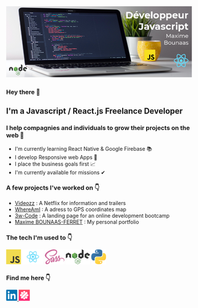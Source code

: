 # [![Maxime Bounaas Header](https://github.com/MaximeBF2000/MaximeBF2000/blob/master/github_banner.png)](https://maxime-bounaas.netlify.app/)

### Hey there 👋

## I'm a Javascript / React.js Freelance Developer
### I help compagnies and individuals to grow their projects on the web 🚀

- I'm currently learning React Native & Google Firebase 📚
- I develop Responsive web Apps 📱
- I place the business goals first 📈  
- I'm currently available for missions ✔

### A few projects I've worked on 👇
- [Videozz](https://videozz.netlify.app/) : A Netflix for information and trailers
- [WhereAmI](https://where-i-am.netlify.app/) : A adress to GPS coordinates map
- [3w-Code](https://3w-code.netlify.app/) : A landing page for an online development bootcamp
- [Maxime BOUNAAS-FERRET](https://maxime-bounaas.netlify.app/) : My personal portfolio

### The tech I'm used to 👇
<a> <img height="40" src="https://github.com/MaximeBF2000/MaximeBF2000/blob/master/jsLogo.png" /> </a>
<a> <img height="40" src="https://github.com/MaximeBF2000/MaximeBF2000/blob/master/reactLogo.png" /> </a>
<a> <img height="40" src="https://github.com/MaximeBF2000/MaximeBF2000/blob/master/sassLogo.png" /> </a>
<a> <img height="40" src="https://github.com/MaximeBF2000/MaximeBF2000/blob/master/nodejsLogo.png" /> </a>
<a> <img height="40" src="https://github.com/MaximeBF2000/MaximeBF2000/blob/master/pythonLogo.png" /> </a>

### Find me here 👇
<a href="https://www.linkedin.com/in/maximebounaasferret/"> <img height="30" src="https://github.com/MaximeBF2000/MaximeBF2000/blob/master/social_linkedin.png" /> </a>
<a href="https://www.malt.fr/profile/maximebounaas"> <img height="30" src="https://github.com/MaximeBF2000/MaximeBF2000/blob/master/social_malt.png" /> </a>

